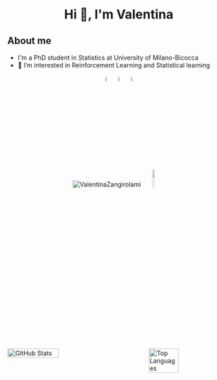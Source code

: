 <h1 align="center">Hi 👋, I'm Valentina </h1>

## About me
- I'm a PhD student in Statistics at University of Milano-Bicocca
- 👀 I’m interested in Reinforcement Learning and Statistical learning

<p align="center">
  <a style="text-decoration:none;" href="mailto:valentina.zangirolami@gmail.com"> <img src="https://img.icons8.com/fluent/48/000000/gmail.png" width="5%"/></a>
  <a style="text-decoration:none;" href="https://www.linkedin.com/in/valentinazangirolami/"> <img src="https://img.icons8.com/color/48/000000/linkedin.png" width="5%"/></a>
  <a style="text-decoration:none;" href="https://valentinazangirolami.github.io/"> <img src="https://img.icons8.com/ios-glyphs/30/ffffff/github.png" width="5%"/></a>
</p>


<!---
ValentinaZangirolami/ValentinaZangirolami is a ✨ special ✨ repository because its `README.md` (this file) appears on your GitHub profile.
You can click the Preview link to take a look at your changes.
--->
<p align="center">
<img src="https://komarev.com/ghpvc/?username=ValentinaZangirolami&label=Profile%20views&color=ce9927&style=flat" alt="ValentinaZangirolami" />
<a style="text-decoration:none;" href="https://github.com/ValentinaZangirolami"> <img src="https://img.shields.io/github/followers/ValentinaZangirolami?label=follow&style=social" width="10%"/></a>
</p>

<div style="display: flex; justify-content: space-between;">
  <!-- GitHub Stats -->
  <img src="https://github-readme-stats.vercel.app/api?username=ValentinaZangirolami&show_icons=true&theme=radical" alt="GitHub Stats" width="48%">
  
  <!-- Top Languages -->
  <img src="https://github-readme-stats.vercel.app/api/top-langs/?username=ValentinaZangirolami&layout=compact&theme=radical" alt="Top Languages" width="36.5%">
</div>

